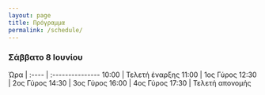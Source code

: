 ```yaml
---
layout: page
title: Πρόγραμμα
permalink: /schedule/
---
```


<style>
table th:first-of-type {
    width: 10%;
}
</style>

### Σάββατο 8 Ιουνίου

Ώρα   | 
:---- | :---------------
10:00 | Τελετή έναρξης
11:00 | 1ος Γύρος
12:30 | 2ος Γύρος
14:30 | 3ος Γύρος
16:00 | 4ος Γύρος
17:30 | Τελετή απονομής